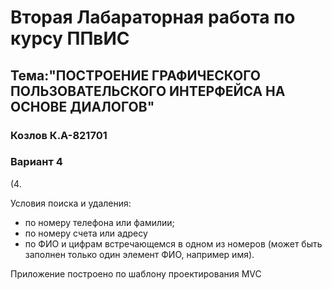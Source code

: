 # Вторая Лабараторная работа по курсу ППвИС

## Тема:"ПОСТРОЕНИЕ ГРАФИЧЕСКОГО ПОЛЬЗОВАТЕЛЬСКОГО ИНТЕРФЕЙСА НА ОСНОВЕ ДИАЛОГОВ"


### Козлов К.А-821701
### Вариант 4

(4. 


Условия поиска и удаления:
- по номеру телефона или фамилии;
- по номеру счета или адресу
- по ФИО и цифрам встречающемся в одном из номеров (может
быть заполнен только один элемент ФИО, например имя).

Приложение построено по шаблону проектирования MVC
